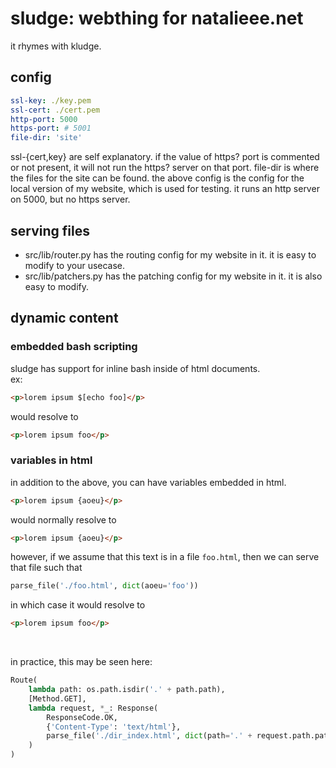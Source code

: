 # sludge: webthing for natalieee.net
it rhymes with kludge.

## config
```yaml
ssl-key: ./key.pem
ssl-cert: ./cert.pem
http-port: 5000 
https-port: # 5001
file-dir: 'site'
```
ssl-{cert,key} are self explanatory.
if the value of https? port is commented or not present, it will not run the https? server on that port.
file-dir is where the files for the site can be found. 
the above config is the config for the local version of my website, which is used for testing.
it runs an http server on 5000, but no https server.

## serving files 
- src/lib/router.py has the routing config for my website in it. it is easy to modify to your usecase.
- src/lib/patchers.py has the patching config for my website in it. it is also easy to modify.

## dynamic content
### embedded bash scripting 
sludge has support for inline bash inside of html documents.<br>
ex:
```html
<p>lorem ipsum $[echo foo]</p>
```
would resolve to 
```html 
<p>lorem ipsum foo</p>
```

### variables in html 
in addition to the above, you can have variables embedded in html.
```html 
<p>lorem ipsum {aoeu}</p> 
```
would normally resolve to
```html 
<p>lorem ipsum {aoeu}</p> 
```
however, if we assume that this text is in a file `foo.html`, then we can serve that file such that
```py 
parse_file('./foo.html', dict(aoeu='foo'))
```
in which case it would resolve to 
```html
<p>lorem ipsum foo</p>
```
<br> 

in practice, this may be seen here:
```py
Route(
    lambda path: os.path.isdir('.' + path.path), 
    [Method.GET],
    lambda request, *_: Response(
        ResponseCode.OK, 
        {'Content-Type': 'text/html'},
        parse_file('./dir_index.html', dict(path='.' + request.path.path)).encode('utf-8')
    )
)
```
